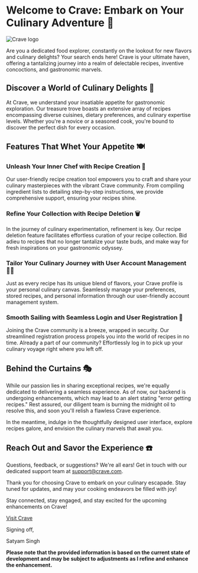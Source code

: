 # Welcome to Crave: Embark on Your Culinary Adventure 🍳
![Crave logo](https://github.com/Satyxm/Crave/assets/97077594/9d4a54aa-e00b-425b-a37c-476bcc55b5cf)


Are you a dedicated food explorer, constantly on the lookout for new flavors and culinary delights? Your search ends here! Crave is your ultimate haven, offering a tantalizing journey into a realm of delectable recipes, inventive concoctions, and gastronomic marvels.

## Discover a World of Culinary Delights 🌮
At Crave, we understand your insatiable appetite for gastronomic exploration. Our treasure trove boasts an extensive array of recipes encompassing diverse cuisines, dietary preferences, and culinary expertise levels. Whether you're a novice or a seasoned cook, you're bound to discover the perfect dish for every occasion.

## Features That Whet Your Appetite 🍽️

### Unleash Your Inner Chef with Recipe Creation 🧁
Our user-friendly recipe creation tool empowers you to craft and share your culinary masterpieces with the vibrant Crave community. From compiling ingredient lists to detailing step-by-step instructions, we provide comprehensive support, ensuring your recipes shine.

### Refine Your Collection with Recipe Deletion 🗑️
In the journey of culinary experimentation, refinement is key. Our recipe deletion feature facilitates effortless curation of your recipe collection. Bid adieu to recipes that no longer tantalize your taste buds, and make way for fresh inspirations on your gastronomic odyssey.

### Tailor Your Culinary Journey with User Account Management 👨‍🍳
Just as every recipe has its unique blend of flavors, your Crave profile is your personal culinary canvas. Seamlessly manage your preferences, stored recipes, and personal information through our user-friendly account management system.

### Smooth Sailing with Seamless Login and User Registration 🚀
Joining the Crave community is a breeze, wrapped in security. Our streamlined registration process propels you into the world of recipes in no time. Already a part of our community? Effortlessly log in to pick up your culinary voyage right where you left off.

## Behind the Curtains 🎭
While our passion lies in sharing exceptional recipes, we're equally dedicated to delivering a seamless experience. As of now, our backend is undergoing enhancements, which may lead to an alert stating "error getting recipes." Rest assured, our diligent team is burning the midnight oil to resolve this, and soon you'll relish a flawless Crave experience.

In the meantime, indulge in the thoughtfully designed user interface, explore recipes galore, and envision the culinary marvels that await you.

## Reach Out and Savor the Experience ☎️
Questions, feedback, or suggestions? We're all ears! Get in touch with our dedicated support team at support@crave.com.

Thank you for choosing Crave to embark on your culinary escapade. Stay tuned for updates, and may your cooking endeavors be filled with joy!

Stay connected, stay engaged, and stay excited for the upcoming enhancements on Crave!

[Visit Crave](https://crave-beige.vercel.app/)

Signing off,

Satyam Singh

**Please note that the provided information is based on the current state of development and may be subject to adjustments as I refine and enhance the enhancement.**


